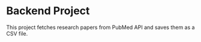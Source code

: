 # Backend Project  
This project fetches research papers from PubMed API and saves them as a CSV file.
